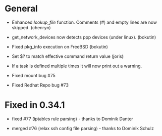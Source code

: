 # General

-   Enhanced *lookup\_file* function. Comments (\#) and empty lines are now skipped. (chenryn)

-   get\_network\_devices now detects ppp devices (under linux). (bokutin)

-   Fixed pkg\_info execution on FreeBSD (bokutin)

-   Set $? to match effective command return value (joris)

-   If a task is defined multiple times it will now print out a warning.

-   Fixed mount bug \#75

-   Fixed Redhat Repo bug \#73

# Fixed in 0.34.1

-   fixed \#77 (iptables rule parsing) - thanks to Dominik Danter

-   merged \#76 (relax ssh config file parsing) - thanks to Dominik Schulz


